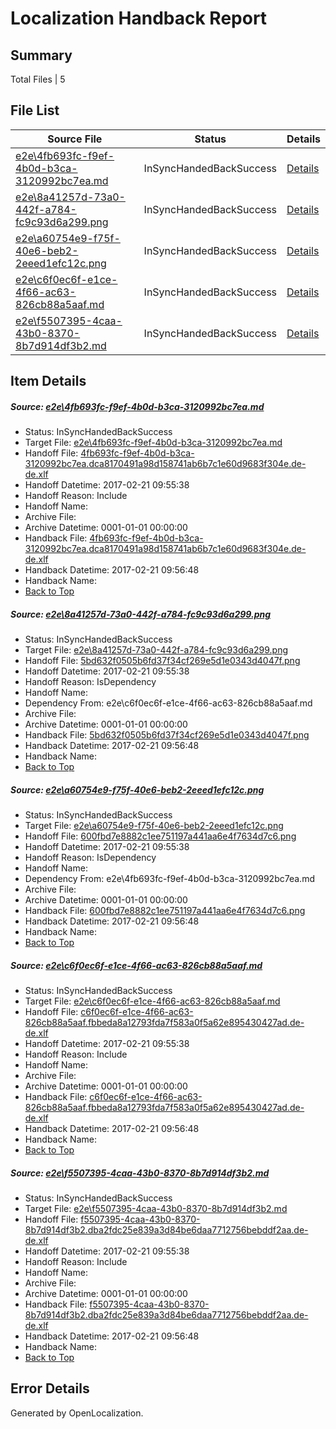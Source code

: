 # <a name='report-top'></a> Localization Handback Report

## Summary
 Total Files | 5

## File List
 Source File | Status | Details 
 ----------- | ------ | ------- 
 [e2e\4fb693fc-f9ef-4b0d-b3ca-3120992bc7ea.md](https://github.com/OpenLocalizationTestOrg/ol-test4/blob/ef01d89af46092ddb5ba858451684f339d156bf6/e2e/4fb693fc-f9ef-4b0d-b3ca-3120992bc7ea.md) | InSyncHandedBackSuccess | [Details](#b25e6c1dc0d2914d30a15769afef3091ab7b64581)
 [e2e\8a41257d-73a0-442f-a784-fc9c93d6a299.png](https://github.com/OpenLocalizationTestOrg/ol-test4/blob/ef01d89af46092ddb5ba858451684f339d156bf6/e2e/8a41257d-73a0-442f-a784-fc9c93d6a299.png) | InSyncHandedBackSuccess | [Details](#5bd632f0505b6fd37f34cf269e5d1e0343d4047f2)
 [e2e\a60754e9-f75f-40e6-beb2-2eeed1efc12c.png](https://github.com/OpenLocalizationTestOrg/ol-test4/blob/ef01d89af46092ddb5ba858451684f339d156bf6/e2e/a60754e9-f75f-40e6-beb2-2eeed1efc12c.png) | InSyncHandedBackSuccess | [Details](#600fbd7e8882c1ee751197a441aa6e4f7634d7c63)
 [e2e\c6f0ec6f-e1ce-4f66-ac63-826cb88a5aaf.md](https://github.com/OpenLocalizationTestOrg/ol-test4/blob/ef01d89af46092ddb5ba858451684f339d156bf6/e2e/c6f0ec6f-e1ce-4f66-ac63-826cb88a5aaf.md) | InSyncHandedBackSuccess | [Details](#dfb7686d4e57626dc829d0838fa7476f2434478e4)
 [e2e\f5507395-4caa-43b0-8370-8b7d914df3b2.md](https://github.com/OpenLocalizationTestOrg/ol-test4/blob/ef01d89af46092ddb5ba858451684f339d156bf6/e2e/f5507395-4caa-43b0-8370-8b7d914df3b2.md) | InSyncHandedBackSuccess | [Details](#ea39629bd6077351a1642620e9dec741cd86cfb75)

## Item Details
##### <a name='b25e6c1dc0d2914d30a15769afef3091ab7b64581'></a> Source: [e2e\4fb693fc-f9ef-4b0d-b3ca-3120992bc7ea.md](https://github.com/OpenLocalizationTestOrg/ol-test4/blob/ef01d89af46092ddb5ba858451684f339d156bf6/e2e/4fb693fc-f9ef-4b0d-b3ca-3120992bc7ea.md)
* Status: InSyncHandedBackSuccess
* Target File: [e2e\4fb693fc-f9ef-4b0d-b3ca-3120992bc7ea.md](https://github.com/OpenLocalizationTestOrg/ol-test4-dede/blob/4909dd87b51691f6f1b2936bc9d3981f07730ad6/e2e/4fb693fc-f9ef-4b0d-b3ca-3120992bc7ea.md)
* Handoff File: [4fb693fc-f9ef-4b0d-b3ca-3120992bc7ea.dca8170491a98d158741ab6b7c1e60d9683f304e.de-de.xlf](https://github.com/OpenLocalizationTestOrg/ol-test4-handoff/blob/478760ce23bf02845294fe7976275880ff0e9fac/ol-handoff/OpenLocalizationTestOrg/ol-test4-dede/xinjiang/ht/4fb693fc-f9ef-4b0d-b3ca-3120992bc7ea.dca8170491a98d158741ab6b7c1e60d9683f304e.de-de.xlf)
* Handoff Datetime: 2017-02-21 09:55:38
* Handoff Reason: Include
* Handoff Name: 
* Archive File: 
* Archive Datetime: 0001-01-01 00:00:00
* Handback File: [4fb693fc-f9ef-4b0d-b3ca-3120992bc7ea.dca8170491a98d158741ab6b7c1e60d9683f304e.de-de.xlf](https://github.com/OpenLocalizationTestOrg/ol-test4-handback/blob/a54d5d38a54c1c57e5e5db0d47381e88d31914f6/ol-handback/OpenLocalizationTestOrg/ol-test4-dede/xinjiang/ht/4fb693fc-f9ef-4b0d-b3ca-3120992bc7ea.dca8170491a98d158741ab6b7c1e60d9683f304e.de-de.xlf)
* Handback Datetime: 2017-02-21 09:56:48
* Handback Name: 
* [Back to Top](#report-top)

##### <a name='5bd632f0505b6fd37f34cf269e5d1e0343d4047f2'></a> Source: [e2e\8a41257d-73a0-442f-a784-fc9c93d6a299.png](https://github.com/OpenLocalizationTestOrg/ol-test4/blob/ef01d89af46092ddb5ba858451684f339d156bf6/e2e/8a41257d-73a0-442f-a784-fc9c93d6a299.png)
* Status: InSyncHandedBackSuccess
* Target File: [e2e\8a41257d-73a0-442f-a784-fc9c93d6a299.png](https://github.com/OpenLocalizationTestOrg/ol-test4-dede/blob/4909dd87b51691f6f1b2936bc9d3981f07730ad6/e2e/8a41257d-73a0-442f-a784-fc9c93d6a299.png)
* Handoff File: [5bd632f0505b6fd37f34cf269e5d1e0343d4047f.png](https://github.com/OpenLocalizationTestOrg/ol-test4-handoff/blob/478760ce23bf02845294fe7976275880ff0e9fac/ol-handoff/OpenLocalizationTestOrg/ol-test4-dede/xinjiang/ht/5bd632f0505b6fd37f34cf269e5d1e0343d4047f.png)
* Handoff Datetime: 2017-02-21 09:55:38
* Handoff Reason: IsDependency
* Handoff Name: 
* Dependency From: e2e\c6f0ec6f-e1ce-4f66-ac63-826cb88a5aaf.md
* Archive File: 
* Archive Datetime: 0001-01-01 00:00:00
* Handback File: [5bd632f0505b6fd37f34cf269e5d1e0343d4047f.png](https://github.com/OpenLocalizationTestOrg/ol-test4-handback/blob/a54d5d38a54c1c57e5e5db0d47381e88d31914f6/ol-handback/OpenLocalizationTestOrg/ol-test4-dede/xinjiang/ht/5bd632f0505b6fd37f34cf269e5d1e0343d4047f.png)
* Handback Datetime: 2017-02-21 09:56:48
* Handback Name: 
* [Back to Top](#report-top)

##### <a name='600fbd7e8882c1ee751197a441aa6e4f7634d7c63'></a> Source: [e2e\a60754e9-f75f-40e6-beb2-2eeed1efc12c.png](https://github.com/OpenLocalizationTestOrg/ol-test4/blob/ef01d89af46092ddb5ba858451684f339d156bf6/e2e/a60754e9-f75f-40e6-beb2-2eeed1efc12c.png)
* Status: InSyncHandedBackSuccess
* Target File: [e2e\a60754e9-f75f-40e6-beb2-2eeed1efc12c.png](https://github.com/OpenLocalizationTestOrg/ol-test4-dede/blob/4909dd87b51691f6f1b2936bc9d3981f07730ad6/e2e/a60754e9-f75f-40e6-beb2-2eeed1efc12c.png)
* Handoff File: [600fbd7e8882c1ee751197a441aa6e4f7634d7c6.png](https://github.com/OpenLocalizationTestOrg/ol-test4-handoff/blob/478760ce23bf02845294fe7976275880ff0e9fac/ol-handoff/OpenLocalizationTestOrg/ol-test4-dede/xinjiang/ht/600fbd7e8882c1ee751197a441aa6e4f7634d7c6.png)
* Handoff Datetime: 2017-02-21 09:55:38
* Handoff Reason: IsDependency
* Handoff Name: 
* Dependency From: e2e\4fb693fc-f9ef-4b0d-b3ca-3120992bc7ea.md
* Archive File: 
* Archive Datetime: 0001-01-01 00:00:00
* Handback File: [600fbd7e8882c1ee751197a441aa6e4f7634d7c6.png](https://github.com/OpenLocalizationTestOrg/ol-test4-handback/blob/a54d5d38a54c1c57e5e5db0d47381e88d31914f6/ol-handback/OpenLocalizationTestOrg/ol-test4-dede/xinjiang/ht/600fbd7e8882c1ee751197a441aa6e4f7634d7c6.png)
* Handback Datetime: 2017-02-21 09:56:48
* Handback Name: 
* [Back to Top](#report-top)

##### <a name='dfb7686d4e57626dc829d0838fa7476f2434478e4'></a> Source: [e2e\c6f0ec6f-e1ce-4f66-ac63-826cb88a5aaf.md](https://github.com/OpenLocalizationTestOrg/ol-test4/blob/ef01d89af46092ddb5ba858451684f339d156bf6/e2e/c6f0ec6f-e1ce-4f66-ac63-826cb88a5aaf.md)
* Status: InSyncHandedBackSuccess
* Target File: [e2e\c6f0ec6f-e1ce-4f66-ac63-826cb88a5aaf.md](https://github.com/OpenLocalizationTestOrg/ol-test4-dede/blob/4909dd87b51691f6f1b2936bc9d3981f07730ad6/e2e/c6f0ec6f-e1ce-4f66-ac63-826cb88a5aaf.md)
* Handoff File: [c6f0ec6f-e1ce-4f66-ac63-826cb88a5aaf.fbbeda8a12793fda7f583a0f5a62e895430427ad.de-de.xlf](https://github.com/OpenLocalizationTestOrg/ol-test4-handoff/blob/478760ce23bf02845294fe7976275880ff0e9fac/ol-handoff/OpenLocalizationTestOrg/ol-test4-dede/xinjiang/ht/c6f0ec6f-e1ce-4f66-ac63-826cb88a5aaf.fbbeda8a12793fda7f583a0f5a62e895430427ad.de-de.xlf)
* Handoff Datetime: 2017-02-21 09:55:38
* Handoff Reason: Include
* Handoff Name: 
* Archive File: 
* Archive Datetime: 0001-01-01 00:00:00
* Handback File: [c6f0ec6f-e1ce-4f66-ac63-826cb88a5aaf.fbbeda8a12793fda7f583a0f5a62e895430427ad.de-de.xlf](https://github.com/OpenLocalizationTestOrg/ol-test4-handback/blob/a54d5d38a54c1c57e5e5db0d47381e88d31914f6/ol-handback/OpenLocalizationTestOrg/ol-test4-dede/xinjiang/ht/c6f0ec6f-e1ce-4f66-ac63-826cb88a5aaf.fbbeda8a12793fda7f583a0f5a62e895430427ad.de-de.xlf)
* Handback Datetime: 2017-02-21 09:56:48
* Handback Name: 
* [Back to Top](#report-top)

##### <a name='ea39629bd6077351a1642620e9dec741cd86cfb75'></a> Source: [e2e\f5507395-4caa-43b0-8370-8b7d914df3b2.md](https://github.com/OpenLocalizationTestOrg/ol-test4/blob/ef01d89af46092ddb5ba858451684f339d156bf6/e2e/f5507395-4caa-43b0-8370-8b7d914df3b2.md)
* Status: InSyncHandedBackSuccess
* Target File: [e2e\f5507395-4caa-43b0-8370-8b7d914df3b2.md](https://github.com/OpenLocalizationTestOrg/ol-test4-dede/blob/4909dd87b51691f6f1b2936bc9d3981f07730ad6/e2e/f5507395-4caa-43b0-8370-8b7d914df3b2.md)
* Handoff File: [f5507395-4caa-43b0-8370-8b7d914df3b2.dba2fdc25e839a3d84be6daa7712756bebddf2aa.de-de.xlf](https://github.com/OpenLocalizationTestOrg/ol-test4-handoff/blob/478760ce23bf02845294fe7976275880ff0e9fac/ol-handoff/OpenLocalizationTestOrg/ol-test4-dede/xinjiang/ht/f5507395-4caa-43b0-8370-8b7d914df3b2.dba2fdc25e839a3d84be6daa7712756bebddf2aa.de-de.xlf)
* Handoff Datetime: 2017-02-21 09:55:38
* Handoff Reason: Include
* Handoff Name: 
* Archive File: 
* Archive Datetime: 0001-01-01 00:00:00
* Handback File: [f5507395-4caa-43b0-8370-8b7d914df3b2.dba2fdc25e839a3d84be6daa7712756bebddf2aa.de-de.xlf](https://github.com/OpenLocalizationTestOrg/ol-test4-handback/blob/a54d5d38a54c1c57e5e5db0d47381e88d31914f6/ol-handback/OpenLocalizationTestOrg/ol-test4-dede/xinjiang/ht/f5507395-4caa-43b0-8370-8b7d914df3b2.dba2fdc25e839a3d84be6daa7712756bebddf2aa.de-de.xlf)
* Handback Datetime: 2017-02-21 09:56:48
* Handback Name: 
* [Back to Top](#report-top)


## Error Details

Generated by OpenLocalization.
